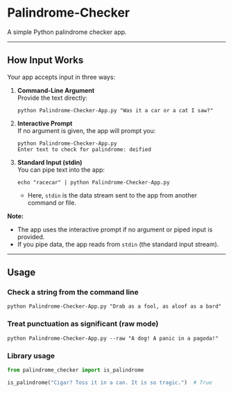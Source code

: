 # Palindrome-Checker

A simple Python palindrome checker app.

---

## How Input Works

Your app accepts input in three ways:

1. **Command-Line Argument**  
   Provide the text directly:
   ```
   python Palindrome-Checker-App.py "Was it a car or a cat I saw?"
   ```

2. **Interactive Prompt**  
   If no argument is given, the app will prompt you:
   ```
   python Palindrome-Checker-App.py
   Enter text to check for palindrome: deified
   ```

3. **Standard Input (stdin)**  
   You can pipe text into the app:
   ```
   echo "racecar" | python Palindrome-Checker-App.py
   ```
   - Here, `stdin` is the data stream sent to the app from another command or file.

**Note:**
- The app uses the interactive prompt if no argument or piped input is provided.
- If you pipe data, the app reads from `stdin` (the standard input stream).

---

## Usage

### Check a string from the command line
```
python Palindrome-Checker-App.py "Drab as a fool, as aloof as a bard"
```

### Treat punctuation as significant (raw mode)
```
python Palindrome-Checker-App.py --raw "A dog! A panic in a pagoda!"
```

### Library usage
```python
from palindrome_checker import is_palindrome

is_palindrome("Cigar? Toss it in a can. It is so tragic.")  # True
```
